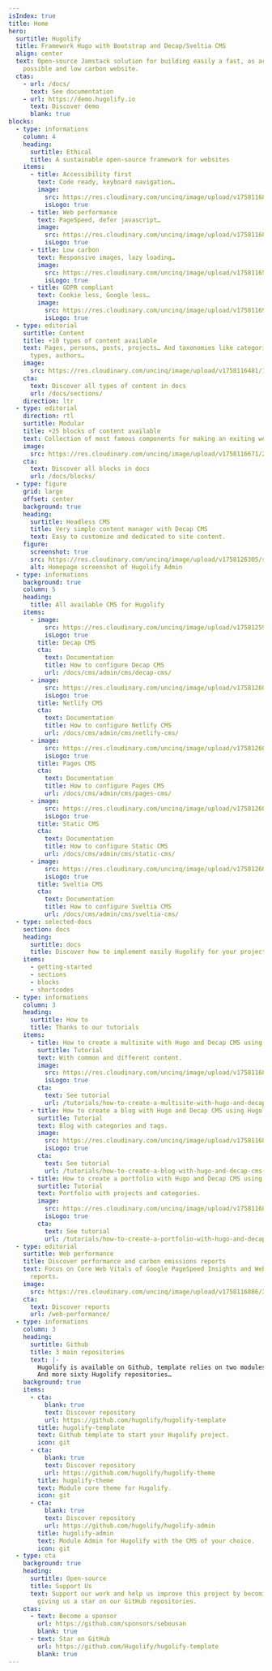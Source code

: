 ```yaml
---
isIndex: true
title: Home
hero:
  surtitle: Hugolify
  title: Framework Hugo with Bootstrap and Decap/Sveltia CMS
  align: center
  text: Open-source Jamstack solution for building easily a fast, as accessible as
    possible and low carbon website.
  ctas:
    - url: /docs/
      text: See documentation
    - url: https://demo.hugolify.io
      text: Discover demo
      blank: true
blocks:
  - type: informations
    column: 4
    heading:
      surtitle: Ethical
      title: A sustainable open-source framework for websites
    items:
      - title: Accessibility first
        text: Code ready, keyboard navigation…
        image:
          src: https://res.cloudinary.com/uncinq/image/upload/v1758116872/342.Take-Care_jzhfyu.svg
          isLogo: true
      - title: Web performance
        text: PageSpeed, defer javascript…
        image:
          src: https://res.cloudinary.com/uncinq/image/upload/v1758116886/384.Up-Trend_d1rcgi.svg
          isLogo: true
      - title: Low carbon
        text: Responsive images, lazy loading…
        image:
          src: https://res.cloudinary.com/uncinq/image/upload/v1758116598/179.Planet_kydicb.svg
          isLogo: true
      - title: GDPR compliant
        text: Cookie less, Google less…
        image:
          src: https://res.cloudinary.com/uncinq/image/upload/v1758116906/403.Lawyer_h8jf76.svg
          isLogo: true
  - type: editorial
    surtitle: Content
    title: +10 types of content available
    text: Pages, persons, posts, projects… And taxonomies like categories, tags,
      types, authors…
    image:
      src: https://res.cloudinary.com/uncinq/image/upload/v1758116481/150.Cubes_llpfto.svg
    cta:
      text: Discover all types of content in docs
      url: /docs/sections/
    direction: ltr
  - type: editorial
    direction: rtl
    surtitle: Modular
    title: +25 blocks of content available
    text: Collection of most famous components for making an exiting website.
    image:
      src: https://res.cloudinary.com/uncinq/image/upload/v1758116671/264.Teaming-Up_tqtwat.svg
    cta:
      text: Discover all blocks in docs
      url: /docs/blocks/
  - type: figure
    grid: large
    offset: center
    background: true
    heading:
      surtitle: Headless CMS
      title: Very simple content manager with Decap CMS
      text: Easy to customize and dedicated to site content.
    figure:
      screenshot: true
      src: https://res.cloudinary.com/uncinq/image/upload/v1758126305/screenshot-hugolify-decapcms-home_ynatqv.png
      alt: Homepage screenshot of Hugolify Admin
  - type: informations
    background: true
    column: 5
    heading:
      title: All available CMS for Hugolify
    items:
      - image:
          src: https://res.cloudinary.com/uncinq/image/upload/v1758125974/logo-decap-cms_s1xnvt.svg
          isLogo: true
        title: Decap CMS
        cta:
          text: Documentation
          title: How to configure Decap CMS
          url: /docs/cms/admin/cms/decap-cms/
      - image:
          src: https://res.cloudinary.com/uncinq/image/upload/v1758126072/logo-netlify-cms_yrrarb.svg
          isLogo: true
        title: Netlify CMS
        cta:
          text: Documentation
          title: How to configure Netlify CMS
          url: /docs/cms/admin/cms/netlify-cms/
      - image:
          src: https://res.cloudinary.com/uncinq/image/upload/v1758126024/logo-pages-cms_f6i6vw.svg
          isLogo: true
        title: Pages CMS
        cta:
          text: Documentation
          title: How to configure Pages CMS
          url: /docs/cms/admin/cms/pages-cms/
      - image:
          src: https://res.cloudinary.com/uncinq/image/upload/v1758126045/logo-static-cms_us9twk.svg
          isLogo: true
        title: Static CMS
        cta:
          text: Documentation
          title: How to configure Static CMS
          url: /docs/cms/admin/cms/static-cms/
      - image:
          src: https://res.cloudinary.com/uncinq/image/upload/v1758126005/logo-sveltia-cms_eh8ftl.png
          isLogo: true
        title: Sveltia CMS
        cta:
          text: Documentation
          title: How to configure Sveltia CMS
          url: /docs/cms/admin/cms/sveltia-cms/
  - type: selected-docs
    section: docs
    heading:
      surtitle: docs
      title: Discover how to implement easily Hugolify for your project
    items:
      - getting-started
      - sections
      - blocks
      - shortcodes
  - type: informations
    column: 3
    heading:
      surtitle: How to
      title: Thanks to our tutorials
    items:
      - title: How to create a multisite with Hugo and Decap CMS using Hugolify on Netlify
        surtitle: Tutorial
        text: With common and different content.
        image:
          src: https://res.cloudinary.com/uncinq/image/upload/v1758116856/303.Apps_z2apqt.svg
          isLogo: true
        cta:
          text: See tutorial
          url: /tutorials/how-to-create-a-multisite-with-hugo-and-decap-cms-using-hugolify
      - title: How to create a blog with Hugo and Decap CMS using Hugolify
        surtitle: Tutorial
        text: Blog with categories and tags.
        image:
          src: https://res.cloudinary.com/uncinq/image/upload/v1758116874/361.Reading-The-News_h2lohi.svg
          isLogo: true
        cta:
          text: See tutorial
          url: /tutorials/how-to-create-a-blog-with-hugo-and-decap-cms-using-hugolify
      - title: How to create a portfolio with Hugo and Decap CMS using Hugolify
        surtitle: Tutorial
        text: Portfolio with projects and categories.
        image:
          src: https://res.cloudinary.com/uncinq/image/upload/v1758116855/307.Writing_pxggvn.svg
          isLogo: true
        cta:
          text: See tutorial
          url: /tutorials/how-to-create-a-portfolio-with-hugo-and-decap-cms-using-hugolify
  - type: editorial
    surtitle: Web performance
    title: Discover performance and carbon emissions reports
    text: Focus on Core Web Vitals of Google PageSpeed Insights and Website carbon
      reports.
    image:
      src: https://res.cloudinary.com/uncinq/image/upload/v1758116886/384.Up-Trend_d1rcgi.svg
    cta:
      text: Discover reports
      url: /web-performance/
  - type: informations
    column: 3
    heading:
      surtitle: Github
      title: 3 main repositories
      text: |-
        Hugolify is available on Github, template relies on two modules.\
        And more sixty Hugolify repositories…
    background: true
    items:
      - cta:
          blank: true
          text: Discover repository
          url: https://github.com/hugolify/hugolify-template
        title: hugolify-template
        text: Github template to start your Hugolify project.
        icon: git
      - cta:
          blank: true
          text: Discover repository
          url: https://github.com/hugolify/hugolify-theme
        title: hugolify-theme
        text: Module core theme for Hugolify.
        icon: git
      - cta:
          blank: true
          text: Discover repository
          url: https://github.com/hugolify/hugolify-admin
        title: hugolify-admin
        text: Module Admin for Hugolify with the CMS of your choice.
        icon: git
  - type: cta
    background: true
    heading:
      surtitle: Open-source
      title: Support Us
      text: Support our work and help us improve this project by becoming a sponsor or
        giving us a star on our GitHub repositories.
    ctas:
      - text: Become a sponsor
        url: https://github.com/sponsors/sebousan
        blank: true
      - text: Star on GitHub
        url: https://github.com/Hugolify/hugolify-template
        blank: true
---
```

